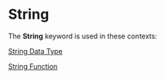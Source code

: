 
# String <keyword>

The  **String** keyword is used in these contexts:

[String Data Type](1c16e27a-ea31-cdbd-adbf-c9a7c81cc81c.md)

[String Function](d6c5c054-21b9-f777-acae-ac31710ba5c5.md)

